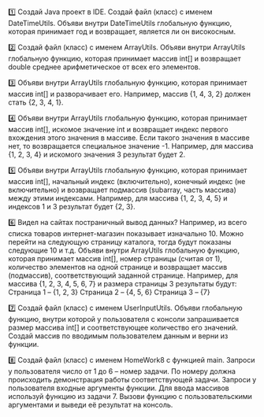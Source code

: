 1️⃣ Создай Java проект в IDE.
Создай файл (класс) с именем DateTimeUtils.
Объяви внутри DateTimeUtils глобальную функцию, которая принимает год и возвращает, является ли он високосным.

2️⃣ Создай файл (класс) с именем ArrayUtils.
Объяви внутри ArrayUtils глобальную функцию, которая принимает массив int[] и возвращает double среднее арифметическое от всех его элементов.

3️⃣ Объяви внутри ArrayUtils глобальную функцию, которая принимает массив int[] и разворачивает его. Например, массив {1, 4, 3, 2} должен стать {2, 3, 4, 1}.

4️⃣ Объяви внутри ArrayUtils глобальную функцию, которая принимает массив int[], искомое значение int и возвращает индекс первого вхождения этого значения в массиве. Если такого значения в массиве нет, то возвращается специальное значение -1. Например, для массива {1, 2, 3, 4} и искомого значения 3 результат будет 2.

5️⃣ Объяви внутри ArrayUtils глобальную функцию, которая принимает массив int[], начальный индекс (включительно), конечный индекс (не включительно) и возвращает подмассив (subarray, часть массива) между этими индексами. Например, для массива {1, 2, 3, 4, 5} и индексов 1 и 3 результат будет {2, 3}.

6️⃣ Видел на сайтах постраничный вывод данных? Например, из всего списка товаров интернет-магазин показывает изначально 10. Можно перейти на следующую страницу каталога, тогда будут показаны следующие 10 и т.д. Объяви внутри ArrayUtils глобальную функцию, которая принимает массив int[], номер страницы (считая от 1), количество элементов на одной странице и возвращает массив (подмассив), соответствующий заданной странице. Например, для массива {1, 2, 3, 4, 5, 6, 7} и размера страницы 3 результаты будут:
Страница 1 – {1, 2, 3}
Страница 2 – {4, 5, 6}
Страница 3 – {7}

7️⃣ Создай файл (класс) с именем UserInputUtils.
Объяви глобальную функцию, внутри которой у пользователя с консоли запрашивается размер массива int[] и соответствующее количество его значений. Создай массив по вводимым пользователем данным и верни из функции.

8️⃣ Создай файл (класс) с именем HomeWork8 с функцией main. Запроси у пользователя число от 1 до 6 – номер задачи. По номеру должна происходить демонстрация работы соответствующей задачи. Запроси у пользователя входные аргументы функции. Для ввода массивов используй функцию из задачи 7. Вызови функцию с пользовательскими аргументами и выведи её результат на консоль.

